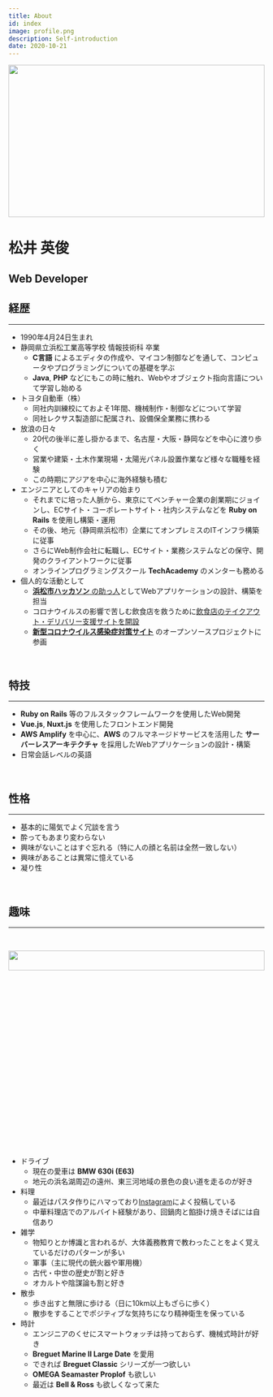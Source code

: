 ```yaml
---
title: About
id: index
image: profile.png
description: Self-introduction
date: 2020-10-21
---
```


<div class="row">
  <div class="col-xs-12 col-sm-8">
    <img
      src="/profile.png"
      width="100%"
      height="300px"
      style="object-fit:cover;"
    />
  </div>

  <div class="col-xs-12 col-sm-4">
    <h1>松井 英俊</h1>
    <h2>Web Developer</h2>
  </div>
</div>

## 経歴

***

- 1990年4月24日生まれ
- 静岡県立浜松工業高等学校 情報技術科 卒業
  - **C言語** によるエディタの作成や、マイコン制御などを通して、コンピュータやプログラミングについての基礎を学ぶ
  - **Java**, **PHP** などにもこの時に触れ、Webやオブジェクト指向言語について学習し始める
- トヨタ自動車（株）
  - 同社内訓練校にておよそ1年間、機械制作・制御などについて学習
  - 同社レクサス製造部に配属され、設備保全業務に携わる
- 放浪の日々
  - 20代の後半に差し掛かるまで、名古屋・大阪・静岡などを中心に渡り歩く
  - 営業や建築・土木作業現場・太陽光パネル設置作業など様々な職種を経験
  - この時期にアジアを中心に海外経験も積む
- エンジニアとしてのキャリアの始まり
  - それまでに培った人脈から、東京にてベンチャー企業の創業期にジョインし、ECサイト・コーポレートサイト・社内システムなどを **Ruby on Rails** を使用し構築・運用
  - その後、地元（静岡県浜松市）企業にてオンプレミスのITインフラ構築に従事
  - さらにWeb制作会社に転職し、ECサイト・業務システムなどの保守、開発のクライアントワークに従事
  - オンラインプログラミングスクール **TechAcademy** のメンターも務める
- 個人的な活動として
  - [**浜松市ハッカソン** の助っ人](/works)としてWebアプリケーションの設計、構築を担当
  - コロナウイルスの影響で苦しむ飲食店を救うために[飲食店のテイクアウト・デリバリー支援サイトを開設](/media_coverages)
  - [**新型コロナウイルス感染症対策サイト**](https://stopcovid19.code4hamamatsu.org/) のオープンソースプロジェクトに参画

<br>

## 特技

***
- **Ruby on Rails** 等のフルスタックフレームワークを使用したWeb開発
- **Vue.js**, **Nuxt.js** を使用したフロントエンド開発
- **AWS Amplify** を中心に、**AWS** のフルマネージドサービスを活用した **サーバーレスアーキテクチャ** を採用したWebアプリケーションの設計・構築
- 日常会話レベルの英語

<br>

## 性格

***
- 基本的に陽気でよく冗談を言う
- 酔ってもあまり変わらない
- 興味がないことはすぐ忘れる（特に人の顔と名前は全然一致しない）
- 興味があることは異常に憶えている
- 凝り性

<br>

## 趣味

***

<br>

<img
  src="/hobby.png"
  width="100%"
  height="10%"
  style="object-fit:cover;"
/>

- ドライブ
  - 現在の愛車は **BMW 630i (E63)**
  - 地元の浜名湖周辺の遠州、東三河地域の景色の良い道を走るのが好き
- 料理
  - 最近はパスタ作りにハマっており[Instagram](https://www.instagram.com/mhide0424/)によく投稿している
  - 中華料理店でのアルバイト経験があり、回鍋肉と餡掛け焼きそばには自信あり
- 雑学
  - 物知りとか博識と言われるが、大体義務教育で教わったことをよく覚えているだけのパターンが多い
  - 軍事（主に現代の銃火器や軍用機）
  - 古代・中世の歴史が割と好き
  - オカルトや陰謀論も割と好き
- 散歩
  - 歩き出すと無限に歩ける（日に10km以上もざらに歩く）
  - 散歩をすることでポジティブな気持ちになり精神衛生を保っている
- 時計
  - エンジニアのくせにスマートウォッチは持っておらず、機械式時計が好き
  - **Breguet Marine II Large Date** を愛用
  - できれば **Breguet Classic** シリーズが一つ欲しい
  - **OMEGA Seamaster Proplof** も欲しい
  - 最近は **Bell & Ross** も欲しくなって来た
